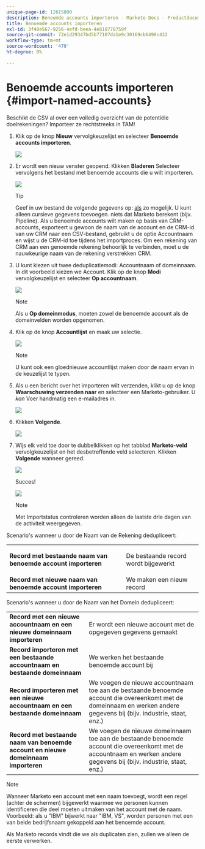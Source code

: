 ```yaml
---
unique-page-id: 12615800
description: Benoemde accounts importeren - Marketo Docs - Productdocumentatie
title: Benoemde accounts importeren
exl-id: 3f40e567-9256-4efd-beea-4e818770759f
source-git-commit: 72e1d29347bd5b77107da1e9c30169cb6490c432
workflow-type: tm+mt
source-wordcount: '479'
ht-degree: 0%

---
```


# Benoemde accounts importeren {#import-named-accounts}

Beschikt de CSV al over een volledig overzicht van de potentiële doelrekeningen? Importeer ze rechtstreeks in TAM!

1. Klik op de knop **Nieuw** vervolgkeuzelijst en selecteer **Benoemde accounts importeren**.

   ![](assets/inaone.png)

1. Er wordt een nieuw venster geopend. Klikken **Bladeren** Selecteer vervolgens het bestand met benoemde accounts die u wilt importeren.

   ![](assets/inatwo.png)

   >[!TIP]
   >
   >Geef in uw bestand de volgende gegevens op: [als](/help/marketo/product-docs/target-account-management/target/named-accounts/named-account-overview.md#named-account-attributes) zo mogelijk. U kunt alleen cursieve gegevens toevoegen. niets dat Marketo berekent (bijv. Pipeline). Als u benoemde accounts wilt maken op basis van CRM-accounts, exporteert u gewoon de naam van de account en de CRM-id van uw CRM naar een CSV-bestand, gebruikt u de optie Accountnaam en wijst u de CRM-id toe tijdens het importproces. Om een rekening van CRM aan een genoemde rekening behoorlijk te verbinden, moet u de nauwkeurige naam van de rekening verstrekken CRM.

1. U kunt kiezen uit twee deduplicatiemodi: Accountnaam of domeinnaam. In dit voorbeeld kiezen we Account. Klik op de knop **Modi** vervolgkeuzelijst en selecteer **Op accountnaam**.

   ![](assets/inathree.png)

   >[!NOTE]
   >
   >Als u **Op domeinmodus**, moeten zowel de benoemde account als de domeinvelden worden opgenomen.

1. Klik op de knop **Accountlijst** en maak uw selectie.

   ![](assets/inafour.png)

   >[!NOTE]
   >
   >U kunt ook een gloednieuwe accountlijst maken door de naam ervan in de keuzelijst te typen.

1. Als u een bericht over het importeren wilt verzenden, klikt u op de knop **Waarschuwing verzenden naar** en selecteer een Marketo-gebruiker. U _kan_ Voer handmatig een e-mailadres in.

   ![](assets/inafive-2.png)

1. Klikken **Volgende**.

   ![](assets/inasix-2.png)

1. Wijs elk veld toe door te dubbelklikken op het tabblad **Marketo-veld** vervolgkeuzelijst en het desbetreffende veld selecteren. Klikken **Volgende** wanneer gereed.

   ![](assets/inaseven.png)

   Succes!

   ![](assets/inanine.png)

   >[!NOTE]
   >
   >Met Importstatus controleren worden alleen de laatste drie dagen van de activiteit weergegeven.

Scenario&#39;s wanneer u door de Naam van de Rekening dedupliceert:

<table> 
 <tbody> 
  <tr> 
   <td><strong>Record met bestaande naam van benoemde account importeren</strong></td> 
   <td><p>De bestaande record wordt bijgewerkt</p></td> 
  </tr> 
  <tr> 
   <td><strong>Record met nieuwe naam van benoemde account importeren</strong></td> 
   <td>We maken een nieuw record</td> 
  </tr> 
 </tbody> 
</table>

Scenario&#39;s wanneer u door de Naam van het Domein dedupliceert:

<table> 
 <tbody> 
  <tr> 
   <td><strong>Record met een nieuwe accountnaam en een nieuwe domeinnaam importeren</strong></td> 
   <td>Er wordt een nieuwe account met de opgegeven gegevens gemaakt</td> 
  </tr> 
  <tr> 
   <td><strong>Record importeren met een bestaande accountnaam en bestaande domeinnaam</strong></td> 
   <td>We werken het bestaande benoemde account bij</td> 
  </tr> 
   <tr> 
   <td><strong>Record importeren met een nieuwe accountnaam en een bestaande domeinnaam</strong></td> 
   <td>We voegen de nieuwe accountnaam toe aan de bestaande benoemde account die overeenkomt met de domeinnaam en werken andere gegevens bij (bijv. industrie, staat, enz.)</td> 
  </tr> 
  <tr> 
   <td><strong>Record met bestaande naam van benoemde account en nieuwe domeinnaam importeren</strong></td> 
   <td>We voegen de nieuwe domeinnaam toe aan de bestaande benoemde account die overeenkomt met de accountnaam en werken andere gegevens bij (bijv. industrie, staat, enz.)</td> 
  </tr> 
 </tbody> 
</table>

>[!NOTE]
>
>Wanneer Marketo een account met een naam toevoegt, wordt een regel (achter de schermen) bijgewerkt waarmee we personen kunnen identificeren die deel moeten uitmaken van het account met de naam. Voorbeeld: als u &quot;IBM&quot; bijwerkt naar &quot;IBM, VS&quot;, worden personen met een van beide bedrijfsnaam gekoppeld aan het benoemde account.

Als Marketo records vindt die we als duplicaten zien, zullen we alleen de eerste verwerken.
